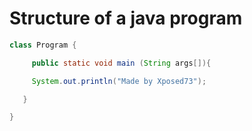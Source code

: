 # Structure of a java program

```java
class Program {

     public static void main (String args[]){

     System.out.println("Made by Xposed73");

   }

}
```
